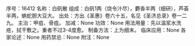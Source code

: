 序号：16412
名称：白矾散
组成：白矾1两（烧令汁尽），麝香半两（细研），芦荟半两，蚺蛇胆大豆大。
出处：方出《圣惠》卷六十五，名见《圣济总录》卷一二九。
主治：甲疽、骨疽。
加减：None
功效：None
用法用量：先以温浆水洗疮，拭干敷之。重者不过3-4度愈。
制备方法：上为细末。
临床应用：None
各家论述：None
用药禁忌：None
附注：None
